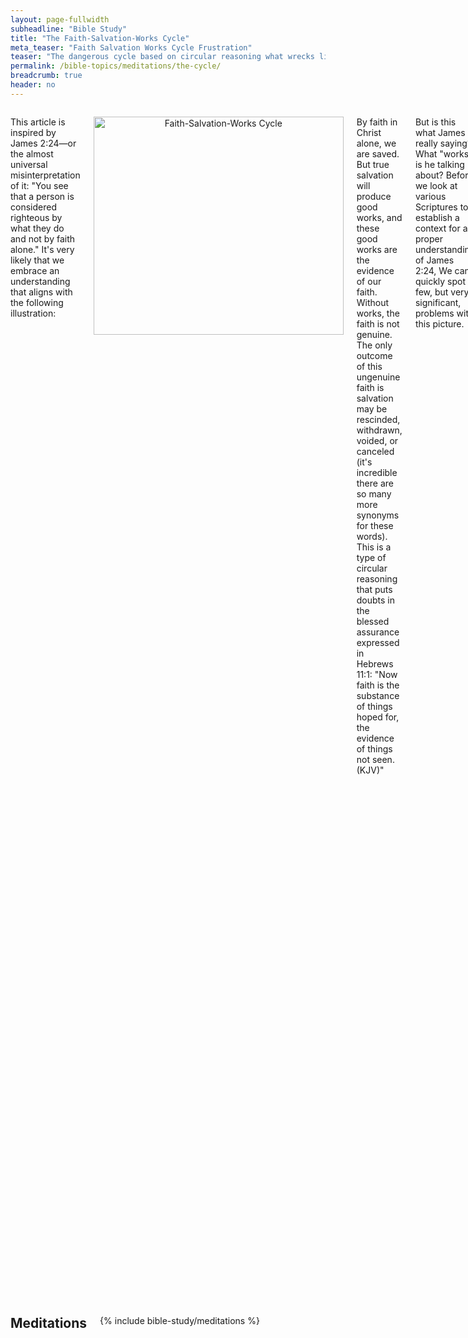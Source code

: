 ```yaml
---
layout: page-fullwidth
subheadline: "Bible Study"
title: "The Faith-Salvation-Works Cycle"
meta_teaser: "Faith Salvation Works Cycle Frustration"
teaser: "The dangerous cycle based on circular reasoning what wrecks lives of those naively follow it. Salvation should be based on faith in Christ with no strings attached, no small prints, no disclaimers. As dangerous as the cycle concept is, it is widely accepted and taught everywhere."
permalink: /bible-topics/meditations/the-cycle/
breadcrumb: true
header: no
---
```

<!--more-->
<div class="row">
<div class="medium-8 columns" markdown="1">

This article is inspired by James 2:24—or the almost universal misinterpretation of it: "You see that a person is considered righteous by what they do and not by faith alone." It's very likely that we embrace an understanding that aligns with the following illustration:

<p style="text-align: center;"><img style="width: 400px; height: 349px;" src="{{ site.baseurl }}/images/Faith-Salvation-Works circle.png" alt="Faith-Salvation-Works Cycle" /></p>

By faith in Christ alone, we are saved. But true salvation will produce good works, and these good works are the evidence of our faith. Without works, the faith is not genuine. The only outcome of this ungenuine faith is salvation may be rescinded, withdrawn, voided, or canceled (it's incredible there are so many more synonyms for these words). This is a type of circular reasoning that puts doubts in the blessed assurance expressed in Hebrews 11:1: "Now faith is the substance of things hoped for, the evidence of things not seen. (KJV)"

But is this what James is really saying? What "works" is he talking about? Before we look at various Scriptures to establish a context for a proper understanding of James 2:24, We can quickly spot a few, but very significant, problems with this picture.

In accordance with Old Covenant laws and statutes, every jots and tittles must be followed to the letter. But at least there everything is spelled out so there is hopefully no ambiguity about what is required to achieve a satisfactory level of sanctification. What about the "Works" shown here in the picture? What works? Is there a definition of it somewhere, clearly spelled out so there is no confusion about what qualifies as "works?" What will happen to "evidence" and "assurance" of salvation that is the goal of all of Christianity?

As an aside, I used to work for a boss who, probably trying to push me toward quitting voluntarily, tried her best not to give me clear objectives of an assignment to a team of which I was a member. She would not answer either phone or email, even not showing up at her office so I couldn't catch her. One thing though that she made sure everyone knew: the deadline. It drew near and I was no where near knowing what I was supposed to do. The stress was incredible. Is this how we are supposed to walk with God?

Since God's promise is true, and in Him there is no shadow of turning, He cannot speak from both sides of His mouth. What exactly does James talk about concerning works? Let's take a look at several Scriptures in which at least three people refer to Abraham, his works and his righteousness: Jesus, James, and Paul. All three use Abraham as an example of faith and the works that he did.

Jesus
In the context surrounding John 8:39 when he asked those that gathered around him to do what Abraham did, which is to believe in him instead of trying to crucify him: "If you were Abraham’s children, said Jesus, then you would do what Abraham did." Here the WORKS they should have done was to believe in him, to embrace him as the promised Messiah. He certainly did not refer to any works we vaguely refer to today. And the work of Abraham that Jesus spoke of will be clarified later in Paul's epistle, and in another verse which will be cited near the end of this writing.

James
As we see in the trouble verse of James 2:24 above. But James is an apostle to the Jews (Gal 2:7-9; Acts 18:4-6). This is important. We must read it from the context of being Jewish. During Jesus time, they didn't do the work of Abraham which is to believe in him, now during the time of this letter of James, I venture to think they still have a hard time letting go of the Old Covenant system of sacrifices. They say they trust in Jesus as their Savior, but in reality, and probably in secret, they still carried on the ways of generations past. We can paraphrase what James wrote like this: if you folks trust in the ultimate sacrifice, which is the Lamb of God, then prove it, stop offering animals and other means to take away your sins, or other observances. In other words, to fully trust in the finished work of Christ is work that James is looking for. If you have any doubt about this, check with Paul and Jesus.

Paul
The apostle to the Gentiles (Gal 2:7-9; Acts 18:4-6). This is also an important fact because the Gentiles had virtually no problem with the reliance on burnt offerings like the Jews, so he had no need to confront their "lukewarmness" concerning who can save them—The Lamb of God or something else. Paul proves that Abraham's faith alone is sufficient for his being considered righteous. Let's read Romans 4:9-10: "9 Is this blessedness only for the circumcised, or also for the uncircumcised? We have been saying that Abraham’s faith was credited to him as righteousness. 10 Under what circumstances was it credited? Was it after he was circumcised, or before? It was not after, but before!"

Abraham was considered righteous before he was circumcised, which was before he had Isaac, which was before he even tried to offer him as a sacrifice. In other words, he had no work that proves his genuine faith other than simply believing. To confirm this Paul also wrote in Romans 4:2: "If, in fact, Abraham was justified by works, he had something to boast about—but not before God."

Finally in John 6:29, Jesus proclaimed the true work of God: "Jesus answered, “The work of God is this: to believe in the one he has sent.”

If we look at work, like the work James talks about concerning the Jews, that they must prove their faith by letting go of other means for justification, then the illustration is valid. But if we look at work, like the kind mysteriously, and powerfully, produced by the indwelling Holy Spirit, which we call fruit of the Spirit, we must break the cycle and remove the Works part completely. The work like changed lives, from smoking to no longer smoking, from gambling to quitting gambling, from abusive behavior to gentleness, sharing their faith to the lost world, etc., should not be included in the diagram as something that can invalidate our salvation. When "Works" is included as a condition, or required element, for salvation in the picture, it creates an ambiguity that confuses even the best of Christians (but who is the best? Aren't we all wretched sinners forgiven by grace?). By including it in the picture, we give it the power to nullify John 3:16 and myriad verses like it. God does not use circular reasoning in extending his grace to sinners.

16 People swear by someone greater than themselves, and the oath confirms what is said and puts an end to all argument. 17 Because God wanted to make the UNCHANGING NATURE of his purpose VERY CLEAR to the heirs of what was promised, he confirmed it with an oath. 18 God did this so that, by two unchangeable things in which it is impossible for God to lie, we who have fled to take hold of the hope set before us may be greatly encouraged. 19 We have this hope as an anchor for the soul, firm and secure. It enters the inner sanctuary behind the curtain, 20 where our forerunner, Jesus, has entered on our behalf. He has become a high priest forever, in the order of Melchizedek. (Hebrews 6:16-20)

The fundamental problem that I observe is this: while in theory we believe that we're saved by grace and through faith alone, in reality we only believe as far as our "feelings" go. And we know how fickle our feelings are. A set back in our health of financial situation,  a loss of composure during a confrontation, a touchy sermon subject, the constant accusation of the devil himself, can make us feel like a failure. This is why many Christians keep responding to the altar call, and some may receive baptism many times because of these doubts.

We must clearly differentiate the two kinds of work:

1. The work of faith like that of Abraham. Jesus confirmed that "to believe" is not only a work, it's THE WORK OF GOD (John 6:29).
2. The work, that we tend to confuse with the work in James 2:24, that is born out of a life in Christ, is actually also the work of God, which we also call the fruit of the Spirit. To call this work, and make it a qualifier for our saving faith—by including it in the circle—, is to virtually close the door of heaven to a very large majority of Christians, except perhaps a small minority who think they can somehow produce the work of God.

I firmly believe that a strong Christian is an inevitable by-product of a life that possesses a full assurance of salvation through the finished work of Christ. And I am certain that we've been bypassing this important part of "watering" while pushing our brothers and sisters in Christ to "grow," or to "bear fruit." This is just out of order, because God is the one that will cause the increase. Christianity is not a multi-level marketing engine; Jesus died to save each and everyone as if he or she is the only one to save, and it's the furthest thing from his mind to make them workers in a production line. I have interviewed many Christians everywhere I met, and the results are sadly almost always the same: 99.99% are not sure if they're saved. This lack of assurance of salvation is the reason why the caterpillar cannot emerge to become a glorious butterfly. The bulk of Scriptures that addresses the importance of this assurance far outweigh the miniscule others that address all other topics put together, and yet somehow we like to relegate it to only evangelistic outreach.

{% include bible-study/bible-study-footer %}
</div><!-- /.medium-8.columns -->
<div class="bible-index medium-4 columns">
<h2 style="margin: 0px">Meditations</h2>
        {% include bible-study/meditations %}
</div><!-- /.medium-4.columns -->
</div><!-- /.row -->
